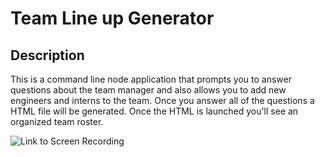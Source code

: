 # Team Line up Generator 

## Description 
This is a command line node application that prompts you to answer questions about the team manager and also allows you to add new engineers and interns to the team. Once you answer all of the questions a HTML file will be generated. Once the HTML is launched you'll see an organized team roster. 




![Link to Screen Recording](https://drive.google.com/file/d/1D_h6Rqxe3uCABMz9tCGPUBMm4wUjKv4k/view)
